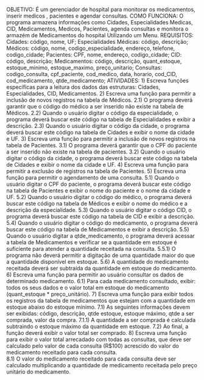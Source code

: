 OBJETIVO:
  É um gerenciador de hospital para monitorar os medicamentos, inserir medicos , pacientes e agendar consultas.
COMO FUNCIONA:
O programa armazena informações como Cidades, Especialidades Medicas, CID, Medicamentos, Medicos, Pacientes, agenda consultas e monitora o armazém de Medicamentos do hospital Utilizando um Menu.
REQUISITOS:
    Cidades: código, nome, UF;
    Especialidades Médicas: código, descrição;
    Médicos: código, nome, codigo_especialidade, endereço, telefone, codigo_cidade;
    Pacientes: CPF, nome, endereço, codigo_cidade;
    CID: código, descrição;
    Medicamentos: código, descrição, quant_estoque, estoque_minimo, estoque_maximo, preço_unitario;
    Consultas: codigo_consulta, cpf_paciente, cod_medico, data, horario, cod_CID, cod_medicamento, qtde_medicamento;
ATIVIDADES: 
    1) Escreva funções específicas para a leitura dos dados das estruturas: Cidades, Especialidades, CID, Medicamentos.
    2) Escreva uma função para permitir a inclusão de novos registros na tabela de Médicos.
    2.1) O programa deverá garantir que o código do médico a ser inserido não existe na tabela de Médicos.
    2.2) Quando o usuário digitar o código da especialidade, o programa deverá buscar este código na tabela de Especialidades e exibir a descrição.
    2.3) Quando o usuário digitar o código da cidade, o programa deverá buscar este código na tabela de Cidades e exibir o nome da cidade e UF.
    3) Escreva uma função para permitir a inclusão de novos registros na tabela de Pacientes.
    3.1) O programa deverá garantir que o CPF do paciente a ser inserido não existe na tabela de pacientes.
    3.2) Quando o usuário digitar o código da cidade, o programa deverá buscar este código na tabela de Cidades e exibir o nome da cidade e UF.
    4) Escreva uma função para permitir a exclusão de registros na tabela de Pacientes.
    5) Escreva uma função para permitir o agendamento de uma consulta.
    5.1) Quando o usuário digitar o CPF do paciente, o programa deverá buscar este código na tabela de Pacientes e exibir o nome do paciente e o nome da cidade e UF.
    5.2) Quando o usuário digitar o código do médico, o programa deverá buscar este código na tabela de Médicos e exibir o nome do médico e a descrição da especialidade.
    5.3) Quando o usuário digitar o código CID, o programa deverá buscar este código na tabela de CID e exibir a descrição.
    5.4) Quando o usuário digitar o código do medicamento, o programa deverá buscar este código na tabela de Medicamentos e exibir a descrição.
    5.5) Quando o usuário digitar a qtde_medicamento, o programa deverá acessar a tabela de Medicamentos e verificar se a quantidade em estoque é suficiente para atender a quantidade receitada na consulta.
    5.5.1) O programa não deverá permitir a digitação de uma quantidade maior do que a quantidade disponível em estoque.
    5.6) A quantidade do medicamento receitada deverá ser subtraída da quantidade em estoque do medicamento.
    6) Escreva uma função para permitir ao usuário consultar os dados de determinado medicamento.
    6.1) Para cada medicamento consultado, exibir: todos os seus dados e o valor total em estoque do medicamento (quant_estoque * preço_unitário).
    7) Escreva uma função para exibir todos os registros da tabela de medicamentos que estejam com a quantidade em estoque abaixo do estoque mínimo. 
    7.1) As seguintes informações devem ser exibidas: código, descrição, qtde estoque, estoque máximo, qtde a ser comprada, valor da compra.
    7.1.1) A quantidade a ser comprada é calculada subtraindo o estoque máximo da quantidade em estoque.
    7.2) Ao final, a função deverá exibir o valor total ser comprado.
    8) Escreva uma função para exibir o valor total arrecadado com todas as consultas, que deve ser calculado pelo valor de cada consulta (R$100) acrescido do valor do medicamento receitado para cada consulta.    
    8.1) O valor do medicamento receitado para cada consulta deve ser calculado multiplicando a quantidade de medicamento receitada pelo preço unitário do medicamento.
